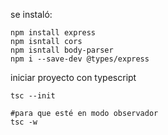 se instaló:

```
npm install express
npm isntall cors
npm isntall body-parser
npm i --save-dev @types/express
```

iniciar proyecto con typescript

```
tsc --init

#para que esté en modo observador
tsc -w
```
